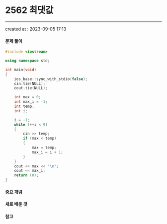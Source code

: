 # 2562 최댓값
---
created at : 2023-09-05 17:13

#### 문제 풀이

```cpp
#include <iostream>

using namespace std;

int main(void)
{
    ios_base::sync_with_stdio(false);
    cin.tie(NULL);
    cout.tie(NULL);

    int max = 0;
    int max_i = -1;
    int temp;
    int i;

    i = -1;
    while (++i < 9)
    {
        cin >> temp;
        if (max < temp)
        {
            max = temp;
            max_i = i + 1;
        }
    }
    cout << max << "\n";
    cout << max_i;
    return (0);
}
```

#### 중요 개념

#### 새로 배운 것

#### 참고